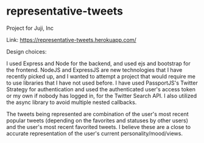 # representative-tweets
Project for Juji, Inc

Link: https://representative-tweets.herokuapp.com/

Design choices:

I used Express and Node for the backend, and used ejs and bootstrap for the frontend. NodeJS and ExpressJS are new technologies that I have recently picked up, and I wanted to attempt a project that would require me to use libraries that I have not used before. I have used PassportJS's Twitter Strategy for authentication and used the authenticated user's access token or my own if nobody has logged in, for the Twitter Search API. I also utilized the async library to avoid multiple nested callbacks.

The tweets being represented are combination of the user's most recent popular tweets (depending on the favorites and statuses by other users) and the user's most recent favorited tweets. I believe these are a close to accurate representation of the user's current personality/mood/views.

